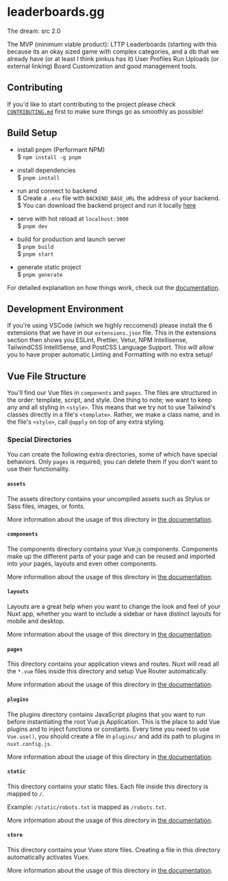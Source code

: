 # leaderboards.gg

The dream: src 2.0

The MVP (minimum viable product):
LTTP Leaderboards (starting with this because its an okay sized game with complex categories, and a db that we already have (or at least I think pinkus has it)
User Profiles
Run Uploads (or external linking)
Board Customization and good management tools.

## Contributing

If you'd like to start contributing to the project please check [`CONTRIBUTING.md`](https://github.com/leaderboardsgg/leaderboard-site/blob/main/CONTRIBUTING.md) first to make sure things go as smoothly as possible!

## Build Setup

- install pnpm (Performant NPM)  
  $ `npm install -g pnpm`

- install dependencies  
  $ `pnpm install`

- run and connect to backend  
  $ Create a `.env` file with `BACKEND_BASE_URL` the address of your backend.  
  $ You can download the backend project and run it locally [here](https://github.com/leaderboardsgg/leaderboard-backend)

- serve with hot reload at `localhost:3000`  
  $ `pnpm dev`

- build for production and launch server  
  $ `pnpm build`  
  $ `pnpm start`

- generate static project  
  $ `pnpm generate`

For detailed explanation on how things work, check out the [documentation](https://nuxtjs.org).

## Development Environment

If you're using VSCode (which we highly reccomend) please install the 6 extensions that we have in our `extensions.json` file. This in the extensions section then shows you ESLint, Prettier, Vetur, NPM Intellisense, TailwindCSS IntelliSense, and PostCSS Language Support. This will allow you to have proper automatic Linting and Formatting with no extra setup!

## Vue File Structure

You'll find our Vue files in `components` and `pages`. The files are structured in the order: template, script, and style. One thing to note; we want to keep any and all styling in `<style>`. This means that we try not to use Tailwind's classes directly in a file's `<template>`. Rather, we make a class name, and in the file's `<style>`, call `@apply` on top of any extra styling.

### Special Directories

You can create the following extra directories, some of which have special behaviors. Only `pages` is required; you can delete them if you don't want to use their functionality.

#### `assets`

The assets directory contains your uncompiled assets such as Stylus or Sass files, images, or fonts.

More information about the usage of this directory in [the documentation](https://nuxtjs.org/docs/2.x/directory-structure/assets).

#### `components`

The components directory contains your Vue.js components. Components make up the different parts of your page and can be reused and imported into your pages, layouts and even other components.

More information about the usage of this directory in [the documentation](https://nuxtjs.org/docs/2.x/directory-structure/components).

#### `layouts`

Layouts are a great help when you want to change the look and feel of your Nuxt app, whether you want to include a sidebar or have distinct layouts for mobile and desktop.

More information about the usage of this directory in [the documentation](https://nuxtjs.org/docs/2.x/directory-structure/layouts).

#### `pages`

This directory contains your application views and routes. Nuxt will read all the `*.vue` files inside this directory and setup Vue Router automatically.

More information about the usage of this directory in [the documentation](https://nuxtjs.org/docs/2.x/get-started/routing).

#### `plugins`

The plugins directory contains JavaScript plugins that you want to run before instantiating the root Vue.js Application. This is the place to add Vue plugins and to inject functions or constants. Every time you need to use `Vue.use()`, you should create a file in `plugins/` and add its path to plugins in `nuxt.config.js`.

More information about the usage of this directory in [the documentation](https://nuxtjs.org/docs/2.x/directory-structure/plugins).

#### `static`

This directory contains your static files. Each file inside this directory is mapped to `/`.

Example: `/static/robots.txt` is mapped as `/robots.txt`.

More information about the usage of this directory in [the documentation](https://nuxtjs.org/docs/2.x/directory-structure/static).

#### `store`

This directory contains your Vuex store files. Creating a file in this directory automatically activates Vuex.

More information about the usage of this directory in [the documentation](https://nuxtjs.org/docs/2.x/directory-structure/store).
